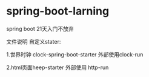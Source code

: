 # spring-boot-larning
spring boot 21天入门不放弃

文件说明
自定义stater:

1.世界时钟 clock-spring-boot-starter 外部使用clock-run

2.html页面heep-starter 外部使用 http-run
